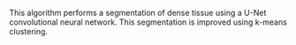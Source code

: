 This algorithm performs a segmentation of dense tissue using a U-Net convolutional neural network. This segmentation is improved using k-means clustering.
